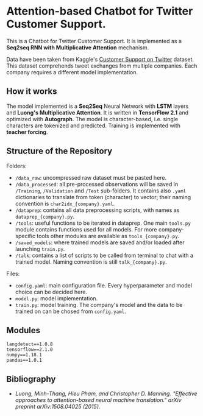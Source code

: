 # Attention-based Chatbot for Twitter Customer Support.

This is a Chatbot for Twitter Customer Support.
It is implemented as a **Seq2seq RNN with Multiplicative Attention** mechanism.

Data have been taken from Kaggle's [Customer Support on Twitter](https://www.kaggle.com/thoughtvector/customer-support-on-twitter) dataset. 
This dataset comprehends tweet exchanges from multiple companies. 
Each company requires a different model implementation.


## How it works

The model implemented is a **Seq2Seq** Neural Network with **LSTM** layers and **Luong's Multiplicative Attention**. 
It is written in **TensorFlow 2.1** and optimized with **Autograph**.
The model is character-based, i.e. single characters are tokenized and predicted.
Training is implemented with **teacher forcing**.


## Structure of the Repository

Folders:
- `/data_raw`: uncompressed raw dataset must be pasted here.
- `/data_processed`: all pre-processed observations will be saved in `/Training`, `/Validation` and `/Test` sub-folders. 
It contains also `.yaml` dictionaries to translate from token (character) to vector; their naming convention is `char2idx_{company}.yaml`.
- `/dataprep`: contains all data preprocessing scripts, with names as `dataprep_{company}.py`.
- `/tools`: useful functions to be iterated in dataprep. 
One main `tools.py` module contains functions used for all models. 
For more company-specific tools other modules are available as `tools_{company}.py`.
- `/saved_models`: where trained models are saved and/or loaded after launching `train.py`.
- `/talk`: contains a list of scripts to be called from terminal to chat with a trained model. Naming convention is still `talk_{company}.py`.

Files:
- `config.yaml`: main configuration file. Every hyperparameter and model choice can be decided here.
- `model.py`: model implementation.
- `train.py`: model training. The company's model and the data to be trained on can be chosed from `config.yaml`.


## Modules
```
langdetect==1.0.8
tensorflow==2.1.0
numpy==1.18.1
pandas==1.0.1
```

## Bibliography
- *Luong, Minh-Thang, Hieu Pham, and Christopher D. Manning. "Effective approaches to attention-based neural machine translation." arXiv preprint arXiv:1508.04025 (2015).*

